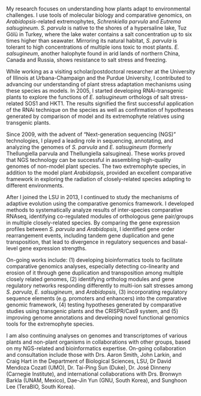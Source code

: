 My research focuses on understanding how plants adapt to environmental challenges.  I use tools of molecular biology and comparative genomics, on _Arabidopsis_-related extremophytes, _Schrenkiella parvula_ and _Eutrema salsugineum_.  _S. parvula_ is native to the shores of a hypersaline lake, Tuz Gölü in Turkey, where the lake water contains a salt concentration up to six times higher than seawater.  Mirroring its natural habitat, _S. parvula_ is tolerant to high concentrations of multiple ions toxic to most plants.  _E. salsugineum_, another halophyte found in arid lands of northern China, Canada and Russia, shows resistance to salt stress and freezing.

While working as a visiting scholar/postdoctoral researcher at the University of Illinois at Urbana-Champaign and the Purdue University, I contributed to advancing our understanding of plant stress adaptation mechanisms using these species as models.  In 2005, I started developing RNAi-transgenic plants to explore the functions of _E. salsugineum_ orthologs of salt stress-related SOS1 and HKT1. The results signified the first successful application of the RNAi technique on the species as well as confirmation of hypotheses generated by comparison of model and its extremophyte relatives using transgenic plants.

Since 2009, with the advent of “Next-generation sequencing (NGS)” technologies, I played a leading role in sequencing, annotating, and analyzing the genomes of _S. parvula_ and _E. salsugineum_ (formerly Thellungiella parvula and Thellungiella salsuginea).  These works proved that NGS technology can be successful in assembling high-quality genomes of non-model plant species.  The two extremophyte species, in addition to the model plant _Arabidopsis_, provided an excellent comparative framework in exploring the radiation of closely-related species adapting to different environments.

After I joined the LSU in 2013, I continued to study the mechanisms of adaptive evolution using the comparative genomics framework.  I developed methods to systematically analyze results of inter-species comparative RNAseq, identifying co-regulated modules of orthologous gene pair/groups in multiple closely-related species.  By comparing the gene expression profiles between _S. parvula_ and _Arabidopsis_, I identified gene order rearrangement events, including tandem gene duplication and gene transposition, that lead to divergence in regulatory sequences and basal-level gene expression strengths.

On-going works include: (1) developing bioinformatics tools to facilitate comparative genomics analyses, especially detecting co-linearity and erosion of it through gene duplication and transposition among multiple closely related genomes, (2) identifying ortholog modules and gene regulatory networks responding differently to multi-ion salt stresses among _S. parvula_, _E. salsugineum_, and _Arabidopsis_, (3) incorporating regulatory sequence elements (e.g. promoters and enhancers) into the comparative genomic framework, (4) testing hypotheses generated by comparative studies using transgenic plants and the CRISPR/Cas9 system, and (5) improving genome annotations and developing novel functional genomics tools for the extremophyte species.

I am also continuing analyses on genomes and transcriptomes of various plants and non-plant organisms in collaborations with other groups, based on my NGS-related and bioinformatics expertise.  On-going collaboration and consultation include those with Drs. Aaron Smith, John Larkin, and Craig Hart in the Department of Biological Sciences, LSU, Dr David Mendoza Cozatl (UMO), Dr. Tai-Ping Sun (Duke), Dr. José Dinneny (Carnegie Institute), and international collaborations with Drs. Bronwyn Barkla (UNAM, Mexico), Dae-Jin Yun (GNU, South Korea), and Sunghoon Lee (TeraBIO, South Korea).